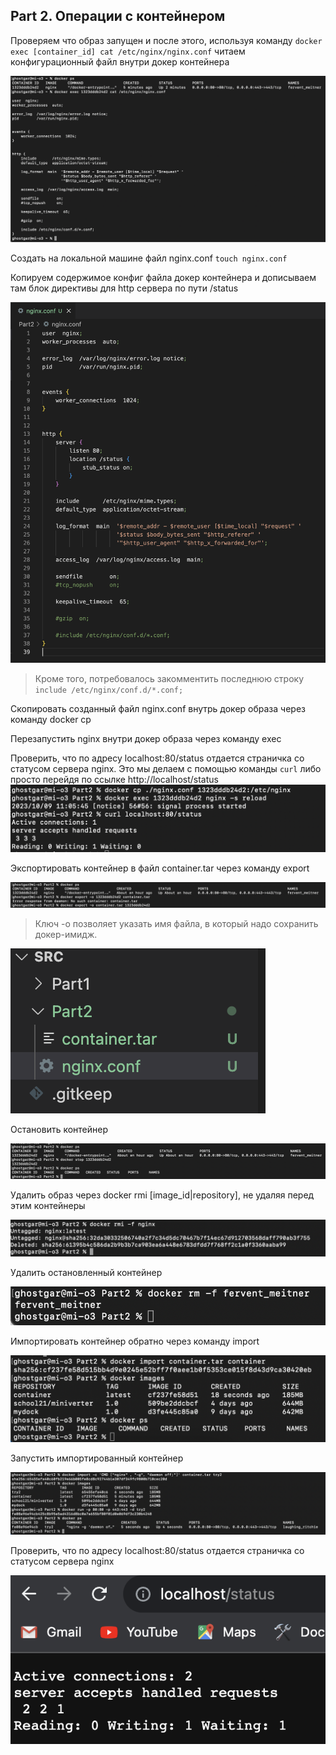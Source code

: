 ## Part 2. Операции с контейнером

Проверяем что образ запущен и после этого, используя команду `docker exec [container_id] cat /etc/nginx/nginx.conf` читаем конфигурационный файл внутри докер контейнера

![конфиг_файл](./screenshots/exec_nginx.png)

Создать на локальной машине файл nginx.conf 
`touch nginx.conf`

Копируем содержимое конфиг файла докер контейнера и дописываем там блок директивы для http сервера по пути /status

![новый_конфиг_файл](./screenshots/nginx_conf_new.png)
> Кроме того, потребовалось закомментить последнюю строку `include /etc/nginx/conf.d/*.conf;` 



Скопировать созданный файл nginx.conf внутрь докер образа через команду docker cp

Перезапустить nginx внутри докер образа через команду exec

Проверить, что по адресу localhost:80/status отдается страничка со статусом сервера nginx. Это мы делаем с помощью команды `curl` либо просто перейдя по ссылке  http://localhost/status
![](./screenshots/docker_cp_reload_and_check.png)


Экспортировать контейнер в файл container.tar через команду export

![](./screenshots/container_tar.png)

> Ключ -о позволяет указать имя файла, в который надо сохранить докер-имидж.

![](./screenshots/container_tar_2.png)

Остановить контейнер

![](./screenshots/docker_stop.png)

Удалить образ через docker rmi [image_id|repository], не удаляя перед этим контейнеры

![](./screenshots/rm_nginx.png)

Удалить остановленный контейнер

![](./screenshots/rm_container.png)

Импортировать контейнер обратно через команду import

![](./screenshots/import_cont.png)

Запустить импортированный контейнер

![](./screenshots/load_import.png)

Проверить, что по адресу localhost:80/status отдается страничка со статусом сервера nginx

![](./screenshots/localhost_80_2.png)
